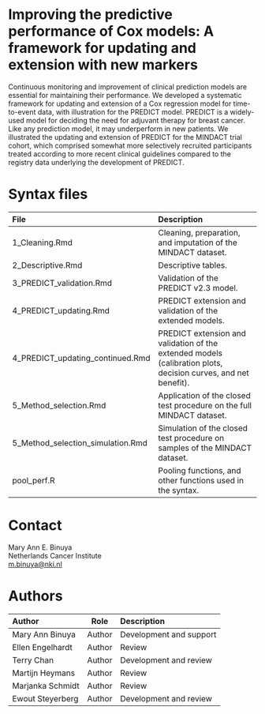 # Improving the predictive performance of Cox models: A framework for updating and extension with new markers

Continuous monitoring and improvement of clinical prediction models are essential for maintaining their performance. We developed a systematic framework for updating and extension of a Cox regression model for time-to-event data, with illustration for the PREDICT model. PREDICT is a widely-used model for deciding the need for adjuvant therapy for breast cancer. Like any prediction model, it may underperform in new patients. We illustrated the updating and extension of PREDICT for the MINDACT trial cohort, which comprised somewhat more selectively recruited participants treated according to more recent clinical guidelines compared to the registry data underlying the development of PREDICT.

# Syntax files
| File                   | Description             |
| :----                  | :----                   |
| 1_Cleaning.Rmd                       | Cleaning, preparation, and imputation of the MINDACT dataset.
| 2_Descriptive.Rmd                    | Descriptive tables.
| 3_PREDICT_validation.Rmd             | Validation of the PREDICT v2.3 model.
| 4_PREDICT_updating.Rmd               | PREDICT extension and validation of the extended models.
| 4_PREDICT_updating_continued.Rmd     | PREDICT extension and validation of the extended models (calibration plots, decision curves, and net benefit).
| 5_Method_selection.Rmd               | Application of the closed test procedure on the full MINDACT dataset.
| 5_Method_selection_simulation.Rmd    | Simulation of the closed test procedure on samples of the MINDACT dataset.
| pool_perf.R                          | Pooling functions, and other functions used in the syntax.

# Contact
Mary Ann E. Binuya <br/>
Netherlands Cancer Institute <br/>
[m.binuya@nki.nl](m.binuya@nki.nl)

# Authors
| Author                 | Role   | Description             |
| :----                  | :----: | :----                   |
| Mary Ann Binuya   | Author | Development and support |
| Ellen Engelhardt  | Author | Review                  |
| Terry Chan        | Author | Development and review  |
| Martijn Heymans   | Author | Review                  |
| Marjanka Schmidt  | Author | Review                  |
| Ewout Steyerberg  | Author | Development and review  |
